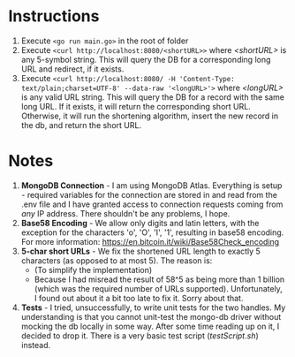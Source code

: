 # Instructions
1. Execute `<go run main.go>` in the root of folder
2. Execute `<curl http://localhost:8080/<shortURL>>` where *\<shortURL\>* is any 5-symbol string. This will query the DB for a corresponding long URL and redirect, if it exists.
3. Execute `<curl http://localhost:8080/ -H 'Content-Type: text/plain;charset=UTF-8' --data-raw '<longURL>'>` where *\<longURL\>* is any valid URL string. This will query the DB for a record with the same long URL. If it exists, it will return the corresponding short URL. Otherwise, it will run the shortening algorithm, insert the new record in the db, and return the short URL.

# Notes
1. **MongoDB Connection** - I am using MongoDB Atlas. Everything is setup - required variables for the connection are stored in and read from the .env file and I have granted access to connection requests coming from *any* IP address. There shouldn't be any problems, I hope. 
2. **Base58 Encoding** - We allow only digits and latin letters, with the exception for the characters 'o', 'O', 'I', '1', resulting in base58 encoding. For more information: https://en.bitcoin.it/wiki/Base58Check_encoding
3. **5-char short URLs** - We fix the shortened URL length to exactly 5 characters (as opposed to at most 5). The reason is:
    - (To simplify the implementation)
    - Because I had misread the result of 58^5 as being more than 1 billion (which was the required number of URLs supported). Unfortunately, I found out about it a bit too late to fix it. Sorry about that.
4. **Tests** - I tried, unsuccessfully, to write unit tests for the two handles. My understanding is that you cannot unit-test the mongo-db driver without mocking the db locally in some way. After some time reading up on it, I decided to drop it. There is a very basic test script (*testScript.sh*) instead.